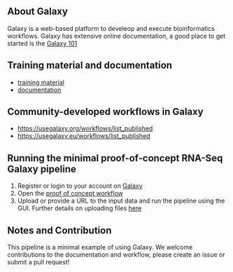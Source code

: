 ## About Galaxy
Galaxy is a web-based platform to develeop and execute bioinformatics workflows. Galaxy has extensive online documentation, a good place to get started is the [Galaxy 101](https://galaxyproject.org/tutorials/g101/)

## Training material and documentation
- [training material](https://training.galaxyproject.org/training-material/) 
- [documentation](https://docs.galaxyproject.org/en/master/)

## Community-developed workflows in Galaxy
- https://usegalaxy.org/workflows/list_published
- https://usegalaxy.eu/workflows/list_published

## Running the minimal proof-of-concept RNA-Seq Galaxy pipeline

1. Register or login to your account on [Galaxy](https://usegalaxy.org)
2. Open the [proof of concept workflow](https://usegalaxy.org.au/u/wrattenlaura/w/galaxy-proof-of-concept)
3. Upload or provide a URL to the input data and run the pipeline using the GUI. Further details on uploading files [here](https://galaxyproject.org/tutorials/upload/)

## Notes and Contribution
This pipeline is a minimal example of using Galaxy. We welcome contributions to the documentation and workflow, please create an issue or submit a pull request!

